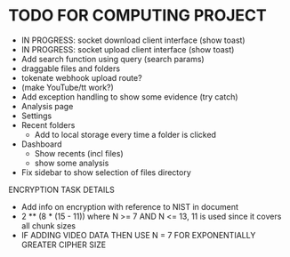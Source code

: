 # TODO FOR COMPUTING PROJECT
- IN PROGRESS: socket download client interface (show toast)
- IN PROGRESS: socket upload client interface (show toast)
- Add search function using query (search params)
- draggable files and folders
- tokenate webhook upload route?
- (make YouTube/tt work?)
- Add exception handling to show some evidence (try catch)
- Analysis page
- Settings
- Recent folders
  - Add to local storage every time a folder is clicked
- Dashboard
  - Show recents (incl files)
  - show some analysis
- Fix sidebar to show selection of files directory


ENCRYPTION TASK DETAILS
- Add info on encryption with reference to NIST in document
- 2 ** (8 * (15 - 11)) where N >= 7 AND N <= 13, 11 is used since it covers all chunk sizes
- IF ADDING VIDEO DATA THEN USE N = 7 FOR EXPONENTIALLY GREATER CIPHER SIZE


